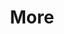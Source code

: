 ---
layout: page
title: More
nav: true
nav_order: 7
dropdown: true
children:
    - title: Publications
      permalink: /publications/
    - title: divider
    - title: Projects
      permalink: /projects/
    - title: divider
    - title: Teaching
      permalink: /teaching/
    - title: divider
    - title: Training
      permalink: /training/
    - title: divider
    - title: News
      permalink: /news/
---
